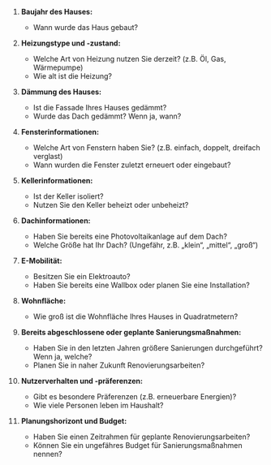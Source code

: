 
1. **Baujahr des Hauses:**
   - Wann wurde das Haus gebaut?

2. **Heizungstype und -zustand:**
   - Welche Art von Heizung nutzen Sie derzeit? (z.B. Öl, Gas, Wärmepumpe)
   - Wie alt ist die Heizung?

3. **Dämmung des Hauses:**
   - Ist die Fassade Ihres Hauses gedämmt?
   - Wurde das Dach gedämmt? Wenn ja, wann?

4. **Fensterinformationen:**
   - Welche Art von Fenstern haben Sie? (z.B. einfach, doppelt, dreifach verglast)
   - Wann wurden die Fenster zuletzt erneuert oder eingebaut?

5. **Kellerinformationen:**
   - Ist der Keller isoliert?
   - Nutzen Sie den Keller beheizt oder unbeheizt?

6. **Dachinformationen:**
   - Haben Sie bereits eine Photovoltaikanlage auf dem Dach?
   - Welche Größe hat Ihr Dach? (Ungefähr, z.B. „klein“, „mittel“, „groß“)

7. **E-Mobilität:**
   - Besitzen Sie ein Elektroauto?
   - Haben Sie bereits eine Wallbox oder planen Sie eine Installation?

8. **Wohnfläche:**
   - Wie groß ist die Wohnfläche Ihres Hauses in Quadratmetern?

9. **Bereits abgeschlossene oder geplante Sanierungsmaßnahmen:**
   - Haben Sie in den letzten Jahren größere Sanierungen durchgeführt? Wenn ja, welche?
   - Planen Sie in naher Zukunft Renovierungsarbeiten?

10. **Nutzerverhalten und -präferenzen:**
    - Gibt es besondere Präferenzen (z.B. erneuerbare Energien)?
    - Wie viele Personen leben im Haushalt?

11. **Planungshorizont und Budget:**
    - Haben Sie einen Zeitrahmen für geplante Renovierungsarbeiten?
    - Können Sie ein ungefähres Budget für Sanierungsmaßnahmen nennen?
